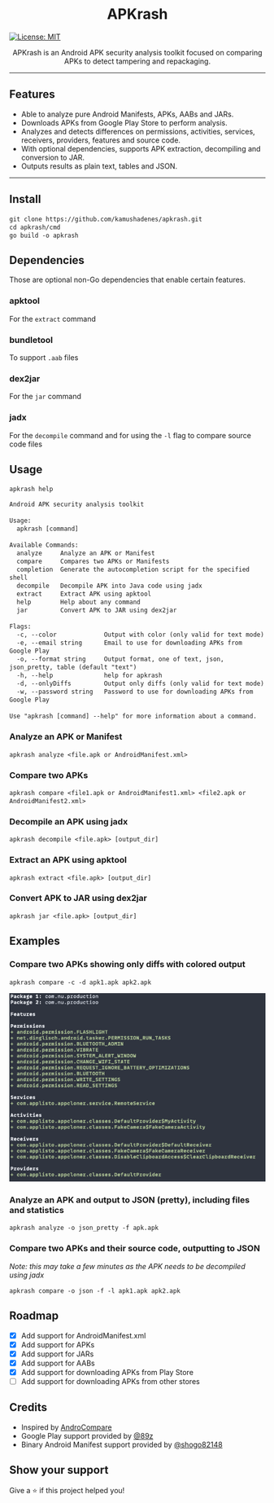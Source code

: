 <h1 align="center">APKrash</h1>
<p>
  <a href="#" target="_blank">
    <img alt="License: MIT" src="https://img.shields.io/badge/License-MIT-yellow.svg" />
  </a>
</p>


<p align="center">
  APKrash is an Android APK security analysis toolkit focused on comparing APKs to detect tampering and repackaging.
</p>

<hr>

## Features

- Able to analyze pure Android Manifests, APKs, AABs and JARs.
- Downloads APKs from Google Play Store to perform analysis.
- Analyzes and detects differences on permissions, activities, services, receivers, providers, features and source code.
- With optional dependencies, supports APK extraction, decompiling and conversion to JAR.
- Outputs results as plain text, tables and JSON.

<hr>

## Install

```shell
git clone https://github.com/kamushadenes/apkrash.git
cd apkrash/cmd
go build -o apkrash
```

## Dependencies

Those are optional non-Go dependencies that enable certain features.

### apktool

For the `extract` command

### bundletool

To support `.aab` files

### dex2jar

For the `jar` command

### jadx

For the `decompile` command and for using the `-l` flag to compare source code files

## Usage

```shell
apkrash help
```

```
Android APK security analysis toolkit

Usage:
  apkrash [command]

Available Commands:
  analyze     Analyze an APK or Manifest
  compare     Compares two APKs or Manifests
  completion  Generate the autocompletion script for the specified shell
  decompile   Decompile APK into Java code using jadx
  extract     Extract APK using apktool
  help        Help about any command
  jar         Convert APK to JAR using dex2jar

Flags:
  -c, --color             Output with color (only valid for text mode)
  -e, --email string      Email to use for downloading APKs from Google Play
  -o, --format string     Output format, one of text, json, json_pretty, table (default "text")
  -h, --help              help for apkrash
  -d, --onlyDiffs         Output only diffs (only valid for text mode)
  -w, --password string   Password to use for downloading APKs from Google Play

Use "apkrash [command] --help" for more information about a command.
```

### Analyze an APK or Manifest

```shell
apkrash analyze <file.apk or AndroidManifest.xml>
```

### Compare two APKs

```shell
apkrash compare <file1.apk or AndroidManifest1.xml> <file2.apk or AndroidManifest2.xml>
```

### Decompile an APK using jadx

```shell
apkrash decompile <file.apk> [output_dir]
```

### Extract an APK using apktool

```shell
apkrash extract <file.apk> [output_dir]
```

### Convert APK to JAR using dex2jar

```shell
apkrash jar <file.apk> [output_dir]
```

## Examples

### Compare two APKs showing only diffs with colored output

```shell
apkrash compare -c -d apk1.apk apk2.apk
```

![](.github/images/compare_example.png)

### Analyze an APK and output to JSON (pretty), including files and statistics

```shell
apkrash analyze -o json_pretty -f apk.apk
```

### Compare two APKs and their source code, outputting to JSON

*Note: this may take a few minutes as the APK needs to be decompiled using jadx*

```shell
apkrash compare -o json -f -l apk1.apk apk2.apk
```

## Roadmap

- [x] Add support for AndroidManifest.xml
- [x] Add support for APKs
- [x] Add support for JARs
- [x] Add support for AABs
- [x] Add support for downloading APKs from Play Store
- [ ] Add support for downloading APKs from other stores

## Credits

- Inspired by [AndroCompare](https://github.com/harismuneer/AndroCompare)
- Google Play support provided by [@89z](https://github.com/89z/googleplay)
- Binary Android Manifest support provided by [@shogo82148](https://github.com/shogo82148/androidbinary)

## Show your support

Give a ⭐️ if this project helped you!